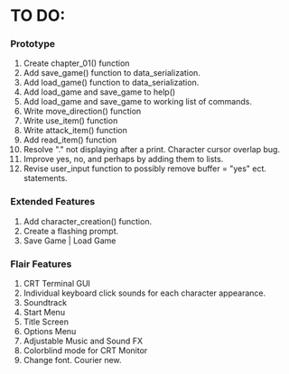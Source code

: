 # TO DO:

### Prototype
1. Create chapter_01() function
2. Add save_game() function to data_serialization.
3. Add load_game() function to data_serialization.
4. Add load_game and save_game to help()
5. Add load_game and save_game to working list of commands.
6. Write move_direction() function
7. Write use_item() function
8. Write attack_item() function
9. Add read_item() function
10. Resolve "." not displaying after a print. Character cursor overlap bug.
11. Improve yes, no, and perhaps by adding them to lists.
12. Revise user_input function to possibly remove buffer = "yes" ect. statements.

### Extended Features
1. Add character_creation() function.
2. Create a flashing prompt.
3. Save Game | Load Game

### Flair Features
1. CRT Terminal GUI
2. Individual keyboard click sounds for each character appearance.
3. Soundtrack
4. Start Menu
5. Title Screen
6. Options Menu
7. Adjustable Music and Sound FX
8. Colorblind mode for CRT Monitor
9. Change font. Courier new.